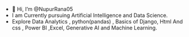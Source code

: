 - 👋 Hi, I’m @NupurRana05
- I am Currently pursuing Artificial Intelligence and Data Science.
- Explore Data Analytics , python(pandas) , Basics of Django, Html And css , Power BI ,Excel, Generative AI and Machine Learning.


